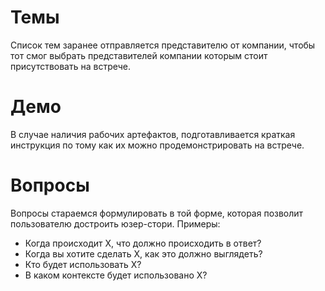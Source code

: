 
# Темы
Список тем заранее отправляется представителю от компании, чтобы тот смог выбрать представителей компании которым стоит присутствовать на встрече.
# Демо
В случае наличия рабочих артефактов, подготавливается краткая инструкция по тому как их можно продемонстрировать на встрече.
# Вопросы
Вопросы стараемся формулировать в той форме, которая позволит пользователю достроить юзер-стори. Примеры:
- Когда происходит X, что должно происходить в ответ?
- Когда вы хотите сделать X, как это должно выглядеть?
- Кто будет использовать X?
- В каком контексте будет использовано X?
